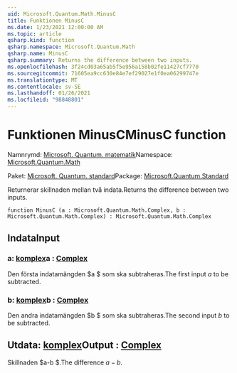 ```yaml
---
uid: Microsoft.Quantum.Math.MinusC
title: Funktionen MinusC
ms.date: 1/23/2021 12:00:00 AM
ms.topic: article
qsharp.kind: function
qsharp.namespace: Microsoft.Quantum.Math
qsharp.name: MinusC
qsharp.summary: Returns the difference between two inputs.
ms.openlocfilehash: 3f24cd03a65ab5f5e956a158b02fe11427cf7770
ms.sourcegitcommit: 71605ea9cc630e84e7ef29027e1f0ea06299747e
ms.translationtype: MT
ms.contentlocale: sv-SE
ms.lasthandoff: 01/26/2021
ms.locfileid: "98848801"
---
```

# <a name="minusc-function"></a><span data-ttu-id="06285-102">Funktionen MinusC</span><span class="sxs-lookup"><span data-stu-id="06285-102">MinusC function</span></span>

<span data-ttu-id="06285-103">Namnrymd: [Microsoft. Quantum. matematik](xref:Microsoft.Quantum.Math)</span><span class="sxs-lookup"><span data-stu-id="06285-103">Namespace: [Microsoft.Quantum.Math](xref:Microsoft.Quantum.Math)</span></span>

<span data-ttu-id="06285-104">Paket: [Microsoft. Quantum. standard](https://nuget.org/packages/Microsoft.Quantum.Standard)</span><span class="sxs-lookup"><span data-stu-id="06285-104">Package: [Microsoft.Quantum.Standard](https://nuget.org/packages/Microsoft.Quantum.Standard)</span></span>


<span data-ttu-id="06285-105">Returnerar skillnaden mellan två indata.</span><span class="sxs-lookup"><span data-stu-id="06285-105">Returns the difference between two inputs.</span></span>

```qsharp
function MinusC (a : Microsoft.Quantum.Math.Complex, b : Microsoft.Quantum.Math.Complex) : Microsoft.Quantum.Math.Complex
```


## <a name="input"></a><span data-ttu-id="06285-106">Indata</span><span class="sxs-lookup"><span data-stu-id="06285-106">Input</span></span>

### <a name="a--complex"></a><span data-ttu-id="06285-107">a: [komplex](xref:Microsoft.Quantum.Math.Complex)</span><span class="sxs-lookup"><span data-stu-id="06285-107">a : [Complex](xref:Microsoft.Quantum.Math.Complex)</span></span>

<span data-ttu-id="06285-108">Den första indatamängden $a $ som ska subtraheras.</span><span class="sxs-lookup"><span data-stu-id="06285-108">The first input $a$ to be subtracted.</span></span>


### <a name="b--complex"></a><span data-ttu-id="06285-109">b: [komplex](xref:Microsoft.Quantum.Math.Complex)</span><span class="sxs-lookup"><span data-stu-id="06285-109">b : [Complex](xref:Microsoft.Quantum.Math.Complex)</span></span>

<span data-ttu-id="06285-110">Den andra indatamängden $b $ som ska subtraheras.</span><span class="sxs-lookup"><span data-stu-id="06285-110">The second input $b$ to be subtracted.</span></span>



## <a name="output--complex"></a><span data-ttu-id="06285-111">Utdata: [komplex](xref:Microsoft.Quantum.Math.Complex)</span><span class="sxs-lookup"><span data-stu-id="06285-111">Output : [Complex](xref:Microsoft.Quantum.Math.Complex)</span></span>

<span data-ttu-id="06285-112">Skillnaden $a-b $.</span><span class="sxs-lookup"><span data-stu-id="06285-112">The difference $a - b$.</span></span>